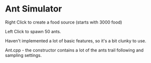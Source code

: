 # Ant Simulator

Right Click to create a food source (starts with 3000 food)

Left Click to spawn 50 ants.

Haven't implemented a lot of basic features, so it's a bit clunky to use.

Ant.cpp - the constructor contains a lot of the ants trail following and sampling settings.

